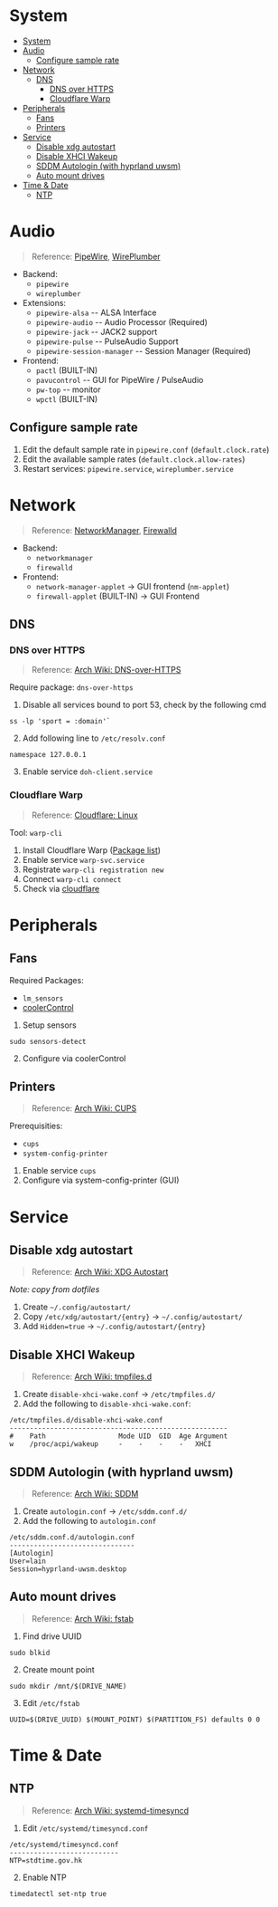 # System

- [System](#system)
- [Audio](#audio)
  - [Configure sample rate](#configure-sample-rate)
- [Network](#network)
  - [DNS](#dns)
    - [DNS over HTTPS](#dns-over-https)
    - [Cloudflare Warp](#cloudflare-warp)
- [Peripherals](#peripherals)
  - [Fans](#fans)
  - [Printers](#printers)
- [Service](#service)
  - [Disable xdg autostart](#disable-xdg-autostart)
  - [Disable XHCI Wakeup](#disable-xhci-wakeup)
  - [SDDM Autologin (with hyprland uwsm)](#sddm-autologin-with-hyprland-uwsm)
  - [Auto mount drives](#auto-mount-drives)
- [Time \& Date](#time--date)
  - [NTP](#ntp)

# Audio
> Reference: [PipeWire](https://wiki.archlinux.org/title/PipeWire), [WirePlumber](https://wiki.archlinux.org/title/WirePlumber)

- Backend: 
  - `pipewire`
  - `wireplumber` 
- Extensions: 
  - `pipewire-alsa` -- ALSA Interface
  - `pipewire-audio` -- Audio Processor (Required)
  - `pipewire-jack` -- JACK2 support
  - `pipewire-pulse` -- PulseAudio Support
  - `pipewire-session-manager` -- Session Manager (Required)
- Frontend: 
  - `pactl` (BUILT-IN)
  - `pavucontrol` -- GUI for PipeWire / PulseAudio
  - `pw-top` -- monitor
  - `wpctl` (BUILT-IN)

## Configure sample rate
1. Edit the default sample rate in `pipewire.conf` (`default.clock.rate`)
2. Edit the available sample rates (`default.clock.allow-rates`)
3. Restart services: `pipewire.service`, `wireplumber.service`

# Network
> Reference: [NetworkManager](https://wiki.archlinux.org/title/NetworkManager), [Firewalld](https://wiki.archlinux.org/title/Firewalld)
- Backend: 
  - `networkmanager`
  - `firewalld`
- Frontend: 
  - `network-manager-applet` -> GUI frontend (`nm-applet`)
  - `firewall-applet` (BUILT-IN) -> GUI Frontend

## DNS
### DNS over HTTPS
> Reference: [Arch Wiki: DNS-over-HTTPS](https://wiki.archlinux.org/title/DNS-over-HTTPS)

Require package: `dns-over-https`

1. Disable all services bound to port 53, check by the following cmd
```shell
ss -lp 'sport = :domain'`
```
2. Add following line to `/etc/resolv.conf`
```shell
namespace 127.0.0.1
```
3. Enable service `doh-client.service`

### Cloudflare Warp
> Reference: [Cloudflare: Linux](https://developers.cloudflare.com/warp-client/get-started/linux/)
 
Tool: `warp-cli`
1. Install Cloudflare Warp ([Package list](/docs/linux/packages.md#warp))
2. Enable service `warp-svc.service`
3. Registrate `warp-cli registration new`
4. Connect `warp-cli connect`
5. Check via [cloudflare](https://1.1.1.1/help)

# Peripherals
## Fans
Required Packages:
  - `lm_sensors`
  - [coolerControl](https://docs.coolercontrol.org/)
 
1. Setup sensors
```shell
sudo sensors-detect
```
2. Configure via coolerControl
## Printers
> Reference: [Arch Wiki: CUPS](https://wiki.archlinux.org/title/CUPS)

Prerequisities:
  - `cups`
  - `system-config-printer`

1. Enable service `cups`
2. Configure via system-config-printer (GUI)

# Service
## Disable xdg autostart
> Reference: [Arch Wiki: XDG Autostart](https://wiki.archlinux.org/title/XDG_Autostart)

*Note: copy from dotfiles*

1. Create `~/.config/autostart/`
2. Copy `/etc/xdg/autostart/{entry}` -> `~/.config/autostart/`
3. Add `Hidden=true` -> `~/.config/autostart/{entry}`

## Disable XHCI Wakeup
> Reference: [Arch Wiki: tmpfiles.d](https://wiki.archlinux.org/title/Systemd#systemd-tmpfiles_-_temporary_files)

1. Create `disable-xhci-wake.conf` -> `/etc/tmpfiles.d/`
2. Add the following to `disable-xhci-wake.conf`:
```
/etc/tmpfiles.d/disable-xhci-wake.conf
------------------------------------------------------
#    Path                  Mode UID  GID  Age Argument
w    /proc/acpi/wakeup     -    -    -    -   XHCI
```

## SDDM Autologin (with hyprland uwsm)
> Reference: [Arch Wiki: SDDM](https://wiki.archlinux.org/title/SDDM)

1. Create `autologin.conf` -> `/etc/sddm.conf.d/`
2. Add the following to `autologin.conf`
```
/etc/sddm.conf.d/autologin.conf
-------------------------------
[Autologin]
User=lain
Session=hyprland-uwsm.desktop
```

## Auto mount drives 
> Reference: [Arch Wiki: fstab](https://wiki.archlinux.org/title/Fstab#Automount_with_systemd)
1. Find drive UUID
```shell
sudo blkid
```

2. Create mount point
```shell
sudo mkdir /mnt/$(DRIVE_NAME)
``` 

3. Edit `/etc/fstab`
```shell
UUID=$(DRIVE_UUID) $(MOUNT_POINT) $(PARTITION_FS) defaults 0 0 
```

# Time & Date
## NTP
> Reference: [Arch Wiki: systemd-timesyncd](https://wiki.archlinux.org/title/Systemd-timesyncd)

1. Edit `/etc/systemd/timesyncd.conf`
```
/etc/systemd/timesyncd.conf
---------------------------
NTP=stdtime.gov.hk
```
2. Enable NTP
```shell
timedatectl set-ntp true
```